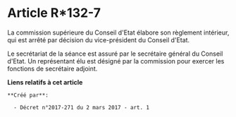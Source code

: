 # Article R*132-7

La commission supérieure du Conseil d'Etat élabore son règlement intérieur, qui est arrêté par décision du vice-président du
Conseil d'Etat. 

Le secrétariat de la séance est assuré par le secrétaire général du Conseil d'Etat. Un représentant élu est désigné par la
commission pour exercer les fonctions de secrétaire adjoint.

**Liens relatifs à cet article**

	**Créé par**:

	  - Décret n°2017-271 du 2 mars 2017 - art. 1
